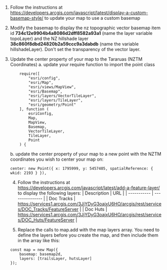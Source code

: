1. Follow the instructions at https://developers.arcgis.com/javascript/latest/display-a-custom-basemap-style/ to update your map to use a custom basemap
2. Modify the basemap to display the nz topographic vector basemap item id **734c12e9904b4a8086d2dff8582a93a1** (name the layer variable topoLayer) and the NZ hillshade layer **38c860f8dbd24820b2a59ccc9a3dabdb** (name the variable hillshadeLayer). Don't set the transparency of the vector layer.
3. Update the center property of your map to the Tararuas (NZTM Coordinates)
    a. update your require function to import the point class
    ```
        require([
            "esri/config",
            "esri/Map",
            "esri/views/MapView",
            "esri/Basemap",
            "esri/layers/VectorTileLayer",
            "esri/layers/TileLayer",
            "esri/geometry/Point"
        ], function (
            esriConfig,
            Map,
            MapView,
            Basemap,
            VectorTileLayer,
            TileLayer,
            Point
        ) {
    ```
    b. update the center property of your map to a new point with the NZTM coordinates you wish to center your map on:
    ```
    center: new Point({ x: 1795999, y: 5457405, spatialReference: { wkid: 2193 } }),
    ```
    4. Follow the instructions at https://developers.arcgis.com/javascript/latest/add-a-feature-layer/ to display the following layers:
    | Description | URL             |
    | ----------- | --------------- |
    | Doc Tracks  | https://services1.arcgis.com/3JjYDyG3oajxU6HO/arcgis/rest/services/DOC_Tracks/FeatureServer |
    | Doc Huts    | https://services1.arcgis.com/3JjYDyG3oajxU6HO/arcgis/rest/services/DOC_Huts/FeatureServer   |

    
    5. Replace the calls to map.add with the map layers array. You need to define the layers before you create the map, and then include them in the array like this:

    ```
    const map = new Map({
        basemap: basemap2d,
        layers: [trailsLayer, hutsLayer]
    });
    ```